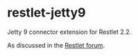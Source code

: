 restlet-jetty9
==============

Jetty 9 connector extension for Restlet 2.2.

As discussed in the [Restlet forum](http://restlet.tigris.org/ds/viewMessage.do?dsForumId=4447&dsMessageId=3067974).
